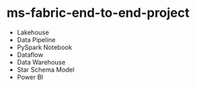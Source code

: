 # ms-fabric-end-to-end-project

- Lakehouse
- Data Pipeline
- PySpark Notebook
- Dataflow
- Data Warehouse
- Star Schema Model
- Power BI
